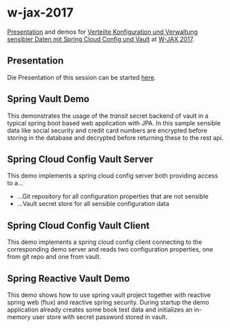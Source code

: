 # w-jax-2017

[Presentation](https://andifalk.github.io/w-jax-2017/presentation/index.html) and demos for 
[Verteilte Konfiguration und Verwaltung sensibler Daten mit Spring Cloud Config und Vault](https://jax.de/cloud-container-serverless/verteilte-konfiguration-und-verwaltung-sensibler-daten-mit-spring-cloud-config-und-vault/) at [W-JAX 2017](https://jax.de).

## Presentation

Die Presentation of this session can be started [here](https://andifalk.github.io/w-jax-2017/presentation/index.html).

## Spring Vault Demo

This demonstrates the usage of the _transit_ secret backend of vault in a typical spring boot based web application with JPA.
In this sample sensible data like social security and credit card numbers are encrypted before storing in the database and
decrypted before returning these to the rest api.

## Spring Cloud Config Vault Server

This demo implements a spring cloud config server both providing access to a...

* ...Git repository for all configuration properties that are not sensible
* ...Vault secret store for all sensible configuration data

## Spring Cloud Config Vault Client

This demo implements a spring cloud config client connecting to the corresponding
demo server and reads two configuration properties, one from git repo and one from vault.

## Spring Reactive Vault Demo
This demo shows how to use spring vault project together with reactive spring web (flux) and reactive spring security.
During startup the demo application already creates some book test data and initializes an in-memory user store with secret password stored in vault.

